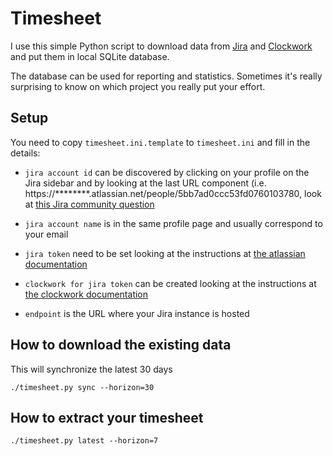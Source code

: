 # Timesheet

I use this simple Python script to download data from
[Jira](https://jira.atlassian.com/) and
[Clockwork](https://www.herocoders.com/apps/clockwork-automated-timesheets-free)
and put them in local SQLite database.

The database can be used for reporting and statistics. Sometimes it's really
surprising to know on which project you really put your effort.


## Setup

You need to copy `timesheet.ini.template` to `timesheet.ini` and fill in the
details:

- `jira account id` can be discovered by clicking on your profile on the Jira 
	sidebar and by looking at the last URL component (i.e.
	https://********.atlassian.net/people/5bb7ad0ccc53fd0760103780, look at [this
	Jira community question](1)

- `jira account name` is in the same profile page and usually correspond to
	your email

- `jira token` need to be set looking at the instructions at [the atlassian
	documentation](2)

- `clockwork for jira token` can be created looking at the instructions at [the
	clockwork documentation](3)
	
- `endpoint` is the URL where your Jira instance is hosted	

[1]: https://community.atlassian.com/t5/Jira-questions/where-can-i-find-my-Account-ID/qaq-p/976527
[2]: https://support.atlassian.com/atlassian-account/docs/manage-api-tokens-for-your-atlassian-account/
[3]: https://herocoders.atlassian.net/wiki/spaces/CLK/pages/2999975967/Use+the+Clockwork+API

## How to download the existing data

This will synchronize the latest 30 days

```
./timesheet.py sync --horizon=30
```

## How to extract your timesheet

```
./timesheet.py latest --horizon=7
```

